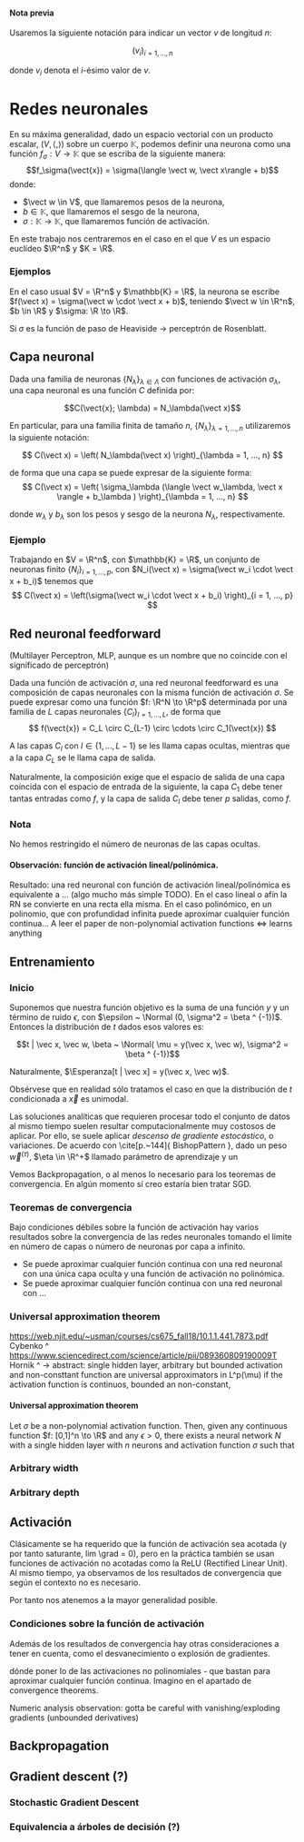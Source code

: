 #### Nota previa
<!-- TODO: mover esto a un apartado previo -->
Usaremos la siguiente notación para indicar un vector $v$ de longitud $n$:

$$\left( v_i \right)_{i = 1, ..., n}$$

donde $v_i$ denota el $i$-ésimo valor de $v$.
# Redes neuronales

<!-- ## Neurona -->
<!-- reminder:
espacio prehilbertiano = producto escalar.
espacio de hilbert = espacio prehilbertiano completo.
espacio euclídeo = espacio de hilbert de dimensión finita

ie, el caso usual es el euclídeo 
-->
<!-- TODO: ver qué poner exactamente: euclídeo (finito) o Hilbert (caso general) -->
En su máxima generalidad, dado un espacio vectorial con un producto escalar, $(V, \langle , \rangle)$ sobre un cuerpo $\mathbb{K}$, podemos definir una neurona como una función $f_\sigma: V \to \mathbb{K}$ que se escriba de la siguiente manera: 
$$f_\sigma(\vect{x}) = \sigma(\langle \vect w, \vect x\rangle + b)$$ 
donde:

- $\vect w \in V$, que llamaremos pesos de la neurona,
- $b \in \mathbb{K}$, que llamaremos el sesgo de la neurona,
- $\sigma: \mathbb{K} \to \mathbb{K}$, que llamaremos función de activación. 

En este trabajo nos centraremos en el caso en el que $V$ es un espacio euclídeo $\R^n$ y $K = \R$.

### Ejemplos

En el caso usual $V = \R^n$ y $\mathbb{K} = \R$, la neurona se escribe $f(\vect x) = \sigma(\vect w \cdot \vect x + b)$, teniendo $\vect w \in \R^n$, $b \in \R$ y $\sigma: \R \to \R$. 

Si $\sigma$ es la función de paso de Heaviside -> perceptrón de Rosenblatt.

## Capa neuronal
<!-- TODO: también lo de docs/producto escalar/EV/EHilbertl
-->
Dada una familia de neuronas $\{N_\lambda \}_{\lambda \in \Lambda}$ con funciones de activación $\sigma_\lambda$, una capa neuronal es una función $C$ definida por:

$$C(\vect{x}; \lambda) = N_\lambda(\vect x)$$

En particular, para una familia finita de tamaño $n$, $\{N_\lambda\}_{\lambda = 1, ..., n}$ utilizaremos la siguiente notación:

$$ C(\vect x) = \left( N_\lambda(\vect x) \right)_{\lambda = 1, ..., n} $$

de forma que una capa se puede expresar de la siguiente forma:
$$ 
    C(\vect x) = \left( \sigma_\lambda (\langle \vect w_\lambda, \vect x \rangle + b_\lambda ) \right)_{\lambda = 1, ..., n} 
$$

donde $w_\lambda$ y $b_\lambda$ son los pesos y sesgo de la neurona $N_\lambda$, respectivamente.

### Ejemplo

Trabajando en $V = \R^n$, con $\mathbb{K} = \R$, un conjunto de neuronas finito $\{N_i\}_{i = 1, ..., p}$, con $N_i(\vect x) = \sigma(\vect w_i \cdot \vect x + b_i)$ tenemos que
$$
C(\vect x) = \left(\sigma(\vect w_i \cdot \vect x + b_i) \right)_{i = 1, ..., p}
$$
<!-- Dado un espacio vectorial con un producto escalar $(V, \langle , \rangle)$, sobre un cuerpo $\mathbb{K}$, una capa neuronal es una función $C: V \to \mathbb K$ determinada por una familia $\{n_\lambda \}_{\lambda \in \Lambda} con la misma función de activación, de forma que si -->

<!--Dada una función de activación $\sigma$, una capa neuronal es una función $-->
<!--$$C(\vect{x}) = \sigma(W \vect{x} + \vect{b})$$

donde:

- $W \in \R^{p \times N}$ es la matriz de pesos, donde cada fila $W_i$ es el vector de pesos de la neurona $n_i$,
- $\vect{b} \in \R^p$ es el vector de sesgos de las neuronas.
-->

## Red neuronal feedforward

(Multilayer Perceptron, MLP, aunque es un nombre que no coincide con el significado de perceptrón)

Dada una función de activación $\sigma$, una red neuronal feedforward es una composición de capas neuronales con la misma función de activación $\sigma$. Se puede expresar como una función $f: \R^N \to \R^p$ determinada por una familia de $L$ capas neuronales $\{C_l\}_{l=1,...,L}$, de forma que
$$
    f(\vect{x}) = C_L \circ C_{L-1} \circ \cdots \circ C_1(\vect{x})
$$

A las capas $C_l$ con $l \in \{1,...,L - 1\}$ se les llama capas ocultas, mientras que a la capa $C_L$ se le llama capa de salida.

Naturalmente, la composición exige que el espacio de salida de una capa coincida con el espacio de entrada de la siguiente, la capa $C_1$ debe tener tantas entradas como $f$, y la capa de salida $C_l$ debe tener $p$ salidas, como $f$.

### Nota
No hemos restringido el número de neuronas de las capas ocultas.

#### Observación: función de activación lineal/polinómica.
Resultado: una red neuronal con función de activación lineal/polinómica es equivalente a ... (algo mucho más simple TODO). En el caso lineal o afín la RN se convierte en una recta ella misma. En el caso polinómico, en un polinomio, que con profundidad infinita puede aproximar cualquier función continua... A leer el paper de non-polynomial activation functions <=> learns anything

## Entrenamiento

### Inicio

Suponemos que nuestra función objetivo es la suma de una función $y$ y un término de ruido $\epsilon$, con $\epsilon ~ \Normal (0, \sigma^2 = \beta ^ {-1})$. Entonces la distribución de $t$ dados esos valores es:

$$t | \vec x, \vec w, \beta ~ \Normal( \mu = y(\vec x, \vec w), \sigma^2 = \beta ^ {-1})$$

Naturalmente, $\Esperanza[t | \vec x] = y(\vec x, \vec w)$.

Obsérvese que en realidad sólo tratamos el caso en que la distribución de $t$ condicionada a $\vec x$ es unimodal.

Las soluciones analíticas que requieren procesar todo el conjunto de datos al mismo tiempo suelen resultar computacionalmente muy costosos de aplicar. Por ello, se suele aplicar _descenso de gradiente estocástico_, o variaciones. De acuerdo con \cite[p.~144]{ BishopPattern }, dado un peso $\vec w ^{(\tau)}$, $\eta \in \R^+$ llamado parámetro de aprendizaje y un  

Vemos Backpropagation, o al menos lo necesario para los teoremas de convergencia. En algún momento sí creo estaría bien tratar SGD.
### Teoremas de convergencia
Bajo condiciones débiles sobre la función de activación hay varios resultados sobre la convergencia de las redes neuronales tomando el límite en número de capas o número de neuronas por capa a infinito. 
<!-- Número de capas y número de neuronas por capa acotado también había algo -->
- Se puede aproximar cualquier función continua con una red neuronal con una única capa oculta y una función de activación no polinómica.
- Se puede aproximar cualquier función continua con una red neuronal con ...


### Universal approximation theorem    
https://web.njit.edu/~usman/courses/cs675_fall18/10.1.1.441.7873.pdf
Cybenko ^
https://www.sciencedirect.com/science/article/pii/089360809190009T
Hornik ^ ->
abstract:
single hidden layer, arbitrary but bounded activation and non-consttant function are universal approximators in L^p(\mu)
if the activation function is continuos, bounded an non-constant, 

#### Universal approximation theorem
Let $\sigma$ be a non-polynomial activation function. Then, given any continuous function $f: [0,1]^n \to \R$ and any $\epsilon > 0$, there exists a neural network $N$ with a single hidden layer with $n$ neurons and activation function $\sigma$ such that

### Arbitrary width

### Arbitrary depth


## Activación
Clásicamente se ha requerido que la función de activación sea acotada (y por tanto saturante, lim \grad = 0), pero en la práctica también se usan funciones de activación no acotadas como la ReLU (Rectified Linear Unit). Al mismo tiempo, ya observamos de los resultados de convergencia que según el contexto no es necesario.
 <!--  TODO: bueno, hay un resultado en el que se requiere que la función de activación esté acotada, pero bueno-->
Por tanto nos atenemos a la mayor generalidad posible.

### Condiciones sobre la función de activación
<!-- TODO: -->
Además de los resultados de convergencia hay otras consideraciones a tener en cuenta, como el desvanecimiento o explosión de gradientes. 
<!-- https://en.wikipedia.org/wiki/Activation_function -->

<!-- todo esto ya es redundante teniendo los resultados de convergencia -->
dónde poner lo de las activaciones no polinomiales - que bastan para aproximar cualquier función continua. Imagino en el apartado de convergence theorems.

Numeric analysis observation: gotta be careful with vanishing/exploding gradients (unbounded derivatives)



## Backpropagation

## Gradient descent (?)
### Stochastic Gradient Descent
<!-- esta última probablemente en otro apartado posterior? -->
<!-- TODO: unir estos? -->



### Equivalencia a árboles de decisión (?)
